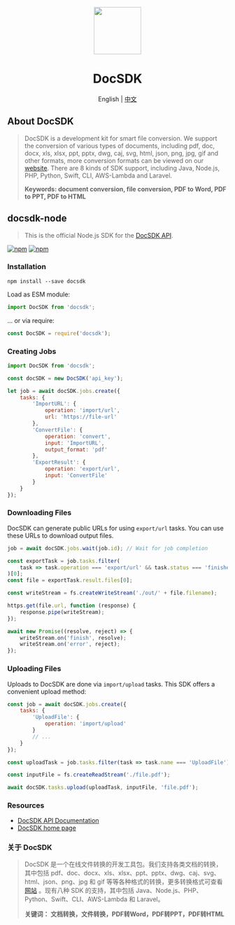 <p align="center">
  <img width="108px" src="https://yuntu-download.oss-cn-hangzhou.aliyuncs.com/GitResource/xlogo.jpg" />
</p>

<h1 align="center">DocSDK</h1>
<p align="center">English | <a href="doc/README-zh-CN.md">中文</a></p>

## About DocSDK

> DocSDK is a development kit for smart file conversion. We support the conversion of various types of documents, including pdf, doc, docx, xls, xlsx, ppt, pptx, dwg, caj, svg, html, json, png, jpg, gif and other formats, more conversion formats can be viewed on our [website](https://www.docsdk.com/). There are 8 kinds of SDK support, including Java, Node.js, PHP, Python, Swift, CLI, AWS-Lambda and Laravel.
> 
> **Keywords: document conversion, file conversion, PDF to Word, PDF to PPT, PDF to HTML**

## docsdk-node

> This is the official Node.js SDK for the [DocSDK API](https://www.docsdk.com/docAPI#sdk).

[![npm](https://img.shields.io/npm/v/docsdk.svg)](https://www.npmjs.com/package/docsdk)
[![npm](https://img.shields.io/npm/dt/docsdk.svg)](https://www.npmjs.com/package/docsdk)

### Installation

    npm install --save docsdk

Load as ESM module:

```js
import DocSDK from 'docsdk';
```

... or via require:

```js
const DocSDK = require('docsdk');
```

### Creating Jobs

```js
import DocSDK from 'docsdk';

const docSDK = new DocSDK('api_key');

let job = await docSDK.jobs.create({
    tasks: {
        'ImportURL': {
            operation: 'import/url',
            url: 'https://file-url'
        },
        'ConvertFile': {
            operation: 'convert',
            input: 'ImportURL',
            output_format: 'pdf'
        },
        'ExportResult': {
            operation: 'export/url',
            input: 'ConvertFile'
        }
    }
});
```

### Downloading Files

DocSDK can generate public URLs for using `export/url` tasks. You can use these URLs to download output files.

```js
job = await docSDK.jobs.wait(job.id); // Wait for job completion

const exportTask = job.tasks.filter(
    task => task.operation === 'export/url' && task.status === 'finished'
)[0];
const file = exportTask.result.files[0];

const writeStream = fs.createWriteStream('./out/' + file.filename);

https.get(file.url, function (response) {
    response.pipe(writeStream);
});

await new Promise((resolve, reject) => {
    writeStream.on('finish', resolve);
    writeStream.on('error', reject);
});
```

### Uploading Files

Uploads to DocSDK are done via `import/upload` tasks.
This SDK offers a convenient upload method:

```js
const job = await docSDK.jobs.create({
    tasks: {
        'UploadFile': {
            operation: 'import/upload'
        }
        // ...
    }
});

const uploadTask = job.tasks.filter(task => task.name === 'UploadFile')[0];

const inputFile = fs.createReadStream('./file.pdf');

await docSDK.tasks.upload(uploadTask, inputFile, 'file.pdf');
```


### Resources
* [DocSDK API Documentation](https://www.docsdk.com/docAPI)
* [DocSDK home page](https://www.docsdk.com/)

### 关于 DocSDK
> DocSDK 是一个在线文件转换的开发工具包。我们支持各类文档的转换，其中包括 pdf、doc、docx、xls、xlsx、ppt、pptx、dwg、caj、svg、html、json、png、jpg 和 gif 等等各种格式的转换，更多转换格式可查看[网站](https://www.docsdk.com/) 。现有八种 SDK 的支持，其中包括 Java、Node.js、PHP、Python、Swift、CLI、AWS-Lambda 和 Laravel。
> 
> **关键词： 文档转换，文件转换，PDF转Word，PDF转PPT，PDF转HTML**